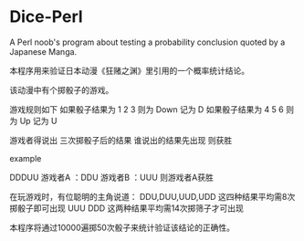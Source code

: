 # Dice-Perl
A Perl noob's program about testing a probability conclusion quoted by a Japanese Manga.

本程序用来验证日本动漫《狂赌之渊》里引用的一个概率统计结论。

该动漫中有个掷骰子的游戏。

游戏规则如下 如果骰子结果为 1 2 3 则为 Down 记为 D 如果骰子结果为 4 5 6 则为 Up 记为 U

游戏者得说出 三次掷骰子后的结果 谁说出的结果先出现 则获胜

example

DDDUU 游戏者A ：DDU 游戏者B ：UUU 则游戏者A获胜

在玩游戏时，有位聪明的主角说道： DDU,DUU,UUD,UDD 这四种结果平均需8次掷骰子即可出现 UUU DDD 这两种结果平均需14次掷筛子才可出现

本程序将通过10000遍掷50次骰子来统计验证该结论的正确性。
